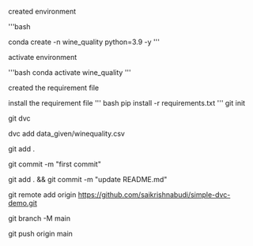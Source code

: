 created environment

'''bash

conda create -n wine_quality python=3.9 -y
'''

activate environment

'''bash
conda activate wine_quality
'''

created the requirement file

install the requirement file
''' bash
pip install -r requirements.txt
'''
git init

git dvc

dvc add data_given/winequality.csv

git add .

git commit -m "first commit"

git add . && git commit -m "update README.md"

git remote add origin https://github.com/saikrishnabudi/simple-dvc-demo.git

git branch -M main

git push origin main